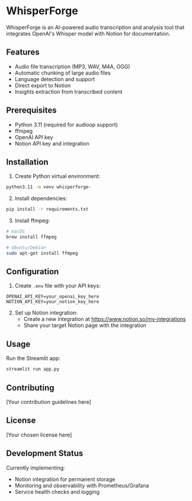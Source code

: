 # WhisperForge

WhisperForge is an AI-powered audio transcription and analysis tool that integrates OpenAI's Whisper model with Notion for documentation.

## Features
- Audio file transcription (MP3, WAV, M4A, OGG)
- Automatic chunking of large audio files
- Language detection and support
- Direct export to Notion
- Insights extraction from transcribed content

## Prerequisites
- Python 3.11 (required for audioop support)
- ffmpeg
- OpenAI API key
- Notion API key and integration

## Installation

1. Create Python virtual environment:

```bash
python3.11 -m venv whisperforge-
```

2. Install dependencies:

```bash
pip install -r requirements.txt
```

3. Install ffmpeg:

```bash
# macOS
brew install ffmpeg

# Ubuntu/Debian
sudo apt-get install ffmpeg
```

## Configuration
1. Create `.env` file with your API keys:

```env
OPENAI_API_KEY=your_openai_key_here
NOTION_API_KEY=your_notion_key_here
```

2. Set up Notion integration:
   - Create a new integration at https://www.notion.so/my-integrations
   - Share your target Notion page with the integration

## Usage
Run the Streamlit app:

```bash
streamlit run app.py
```

## Contributing
[Your contribution guidelines here]

## License
[Your chosen license here]

## Development Status
Currently implementing:
- Notion integration for permanent storage
- Monitoring and observability with Prometheus/Grafana
- Service health checks and logging
